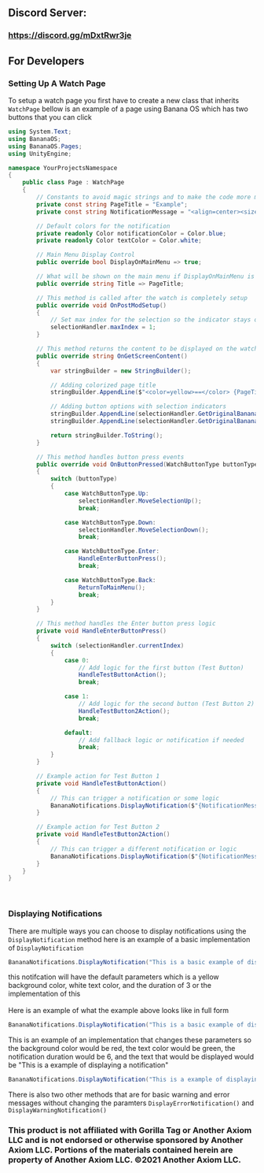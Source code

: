 ## Discord Server: 
### https://discord.gg/mDxtRwr3je

## For Developers
### Setting Up A Watch Page
To setup a watch page you first have to create a new class that inherits `WatchPage` bellow is an example of a page using Banana OS which has two buttons that you can click
```cs
using System.Text;
using BananaOS;
using BananaOS.Pages;
using UnityEngine;

namespace YourProjectsNamespace
{
    public class Page : WatchPage
    {
        // Constants to avoid magic strings and to make the code more maintainable
        private const string PageTitle = "Example";
        private const string NotificationMessage = "<align=center><size=5>Notification</size></align>";

        // Default colors for the notification
        private readonly Color notificationColor = Color.blue;
        private readonly Color textColor = Color.white;

        // Main Menu Display Control
        public override bool DisplayOnMainMenu => true;

        // What will be shown on the main menu if DisplayOnMainMenu is set to true
        public override string Title => PageTitle;

        // This method is called after the watch is completely setup
        public override void OnPostModSetup()
        {
            // Set max index for the selection so the indicator stays on the screen
            selectionHandler.maxIndex = 1;
        }

        // This method returns the content to be displayed on the watch screen
        public override string OnGetScreenContent()
        {
            var stringBuilder = new StringBuilder();

            // Adding colorized page title
            stringBuilder.AppendLine($"<color=yellow>==</color> {PageTitle} <color=yellow>==</color>");

            // Adding button options with selection indicators
            stringBuilder.AppendLine(selectionHandler.GetOriginalBananaOSSelectionText(0, "ButtonLabel1"));
            stringBuilder.AppendLine(selectionHandler.GetOriginalBananaOSSelectionText(1, "ButtonLabel2"));

            return stringBuilder.ToString();
        }

        // This method handles button press events
        public override void OnButtonPressed(WatchButtonType buttonType)
        {
            switch (buttonType)
            {
                case WatchButtonType.Up:
                    selectionHandler.MoveSelectionUp();
                    break;

                case WatchButtonType.Down:
                    selectionHandler.MoveSelectionDown();
                    break;

                case WatchButtonType.Enter:
                    HandleEnterButtonPress();
                    break;

                case WatchButtonType.Back:
                    ReturnToMainMenu();
                    break;
            }
        }

        // This method handles the Enter button press logic
        private void HandleEnterButtonPress()
        {
            switch (selectionHandler.currentIndex)
            {
                case 0:
                    // Add logic for the first button (Test Button)
                    HandleTestButtonAction();
                    break;

                case 1:
                    // Add logic for the second button (Test Button 2)
                    HandleTestButton2Action();
                    break;

                default:
                    // Add fallback logic or notification if needed
                    break;
            }
        }

        // Example action for Test Button 1
        private void HandleTestButtonAction()
        {
            // This can trigger a notification or some logic
            BananaNotifications.DisplayNotification($"{NotificationMessage} Button 1 clicked!", notificationColor, textColor, .8f);
        }

        // Example action for Test Button 2
        private void HandleTestButton2Action()
        {
            // This can trigger a different notification or logic
            BananaNotifications.DisplayNotification($"{NotificationMessage} Button 2 clicked!", notificationColor, textColor, .8f);
        }
    }
}
```
<br>


### Displaying Notifications
There are multiple ways you can choose to display notifications using the `DisplayNotification` method here is an example of a basic implementation of `DisplayNotification`
```cs
BananaNotifications.DisplayNotification("This is a basic example of displaying a notification");
```
this notifcation will have the default parameters which is a yellow background color, white text color, and the duration of 3 or the implementation of this
<br>
<br>
Here is an example of what the example above looks like in full form
```cs
BananaNotifications.DisplayNotification("This is a basic example of displaying a notification", Color.yellow, Color.white, 3);
```
This is an example of an implementation that changes these parameters so the background color would be red, the text color would be green, the notification duration would be 6, and the text that would be displayed would be "This is a example of displaying a notification"
```cs
BananaNotifications.DisplayNotification("This is a example of displaying a notification", Color.red, Color.green, 6);
```
There is also two other methods that are for basic warning and error messages without changing the paramters `DisplayErrorNotification()` and `DisplayWarningNotification()`

### This product is not affiliated with Gorilla Tag or Another Axiom LLC and is not endorsed or otherwise sponsored by Another Axiom LLC. Portions of the materials contained herein are property of Another Axiom LLC. ©2021 Another Axiom LLC.
